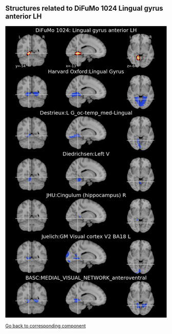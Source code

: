


## Structures related to DiFuMo 1024 Lingual gyrus anterior LH

![754](754.jpg "Structures related to DiFuMo 1024 Lingual gyrus anterior LH")

[Go back to corresponding component](https://parietal-inria.github.io/DiFuMo/1024/html/754.html)